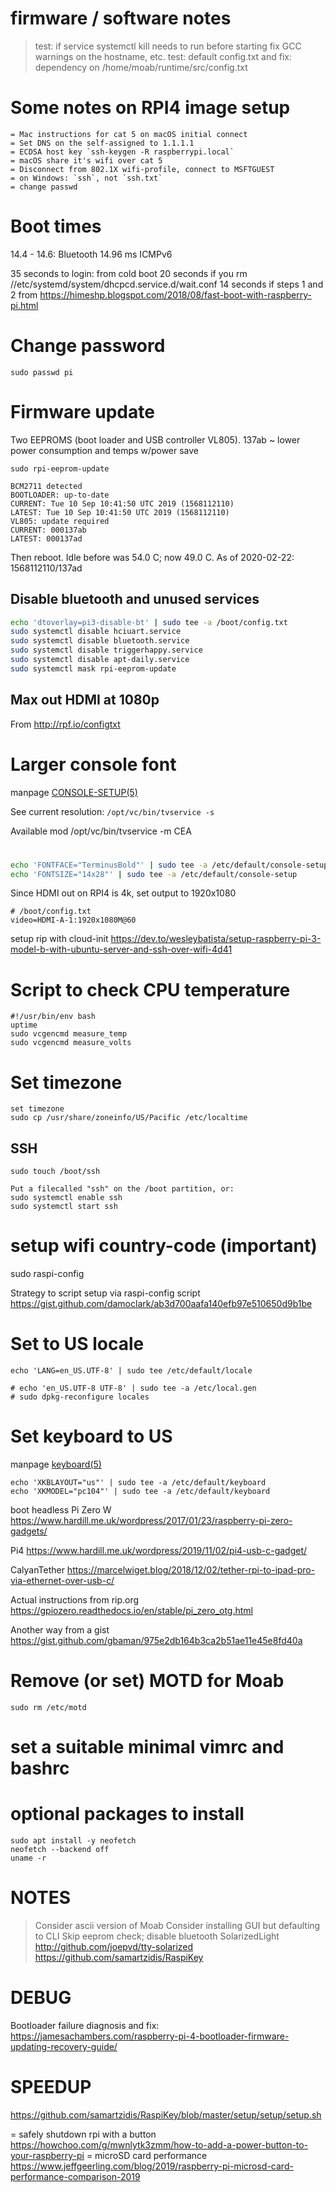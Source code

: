 # firmware / software notes

> test: if service systemctl kill needs to run before starting
> fix GCC warnings on the hostname, etc.
> test: default config.txt and 
> fix: dependency on /home/moab/runtime/src/config.txt

# Some notes on RPI4 image setup

```
= Mac instructions for cat 5 on macOS initial connect
= Set DNS on the self-assigned to 1.1.1.1
= ECDSA host key `ssh-keygen -R raspberrypi.local`
= macOS share it's wifi over cat 5
= Disconnect from 802.1X wifi-profile, connect to MSFTGUEST
= on Windows: `ssh`, not `ssh.txt`
= change passwd
```

# Boot times
14.4 - 14.6: Bluetooth
14.96 ms ICMPv6

35 seconds to login: from cold boot
20 seconds if you rm //etc/systemd/system/dhcpcd.service.d/wait.conf
14 seconds if steps 1 and 2 from https://himeshp.blogspot.com/2018/08/fast-boot-with-raspberry-pi.html

# Change password
```
sudo passwd pi
```

# Firmware update

Two EEPROMS (boot loader and USB controller VL805).
137ab ~ lower power consumption and temps w/power save

```
sudo rpi-eeprom-update

BCM2711 detected
BOOTLOADER: up-to-date
CURRENT: Tue 10 Sep 10:41:50 UTC 2019 (1568112110)
LATEST: Tue 10 Sep 10:41:50 UTC 2019 (1568112110)
VL805: update required
CURRENT: 000137ab
LATEST: 000137ad
```
Then reboot. Idle before was 54.0 C; now 49.0 C.
As of 2020-02-22: 1568112110/137ad 

## Disable bluetooth and unused services

```bash
echo 'dtoverlay=pi3-disable-bt' | sudo tee -a /boot/config.txt
sudo systemctl disable hciuart.service
sudo systemctl disable bluetooth.service
sudo systemctl disable triggerhappy.service
sudo systemctl disable apt-daily.service
sudo systemctl mask rpi-eeprom-update
```

## Max out HDMI at 1080p
From http://rpf.io/configtxt


# Larger console font 
manpage [CONSOLE-SETUP(5)](https://manpages.debian.org/stretch/console-setup/console-setup.5.en.html)

See current resolution:
`/opt/vc/bin/tvservice -s`

Available mod
/opt/vc/bin/tvservice -m CEA

# 
```bash
echo 'FONTFACE="TerminusBold"' | sudo tee -a /etc/default/console-setup
echo 'FONTSIZE="14x28"' | sudo tee -a /etc/default/console-setup
```

Since HDMI out on RPI4 is 4k, set output to 1920x1080

```
# /boot/config.txt
video=HDMI-A-1:1920x1080M@60
```

setup rip with cloud-init
https://dev.to/wesleybatista/setup-raspberry-pi-3-model-b-with-ubuntu-server-and-ssh-over-wifi-4d41


# Script to check CPU temperature

```
#!/usr/bin/env bash
uptime
sudo vcgencmd measure_temp
sudo vcgencmd measure_volts
```

# Set timezone
```
set timezone
sudo cp /usr/share/zoneinfo/US/Pacific /etc/localtime
```

## SSH

```
sudo touch /boot/ssh

Put a filecalled "ssh" on the /boot partition, or:
sudo systemctl enable ssh
sudo systemctl start ssh
```

# setup wifi country-code (important)
sudo raspi-config 

Strategy to  script setup via raspi-config script
https://gist.github.com/damoclark/ab3d700aafa140efb97e510650d9b1be

# Set to US locale
```
echo 'LANG=en_US.UTF-8' | sudo tee /etc/default/locale

# echo 'en_US.UTF-8 UTF-8' | sudo tee -a /etc/local.gen
# sudo dpkg-reconfigure locales
```

# Set keyboard to US
manpage [keyboard(5)](https://manpages.debian.org/stretch/keyboard-configuration/keyboard.5.en.html)
```
echo 'XKBLAYOUT="us"' | sudo tee -a /etc/default/keyboard
echo 'XKMODEL="pc104"' | sudo tee -a /etc/default/keyboard

```

boot headless
Pi Zero W
https://www.hardill.me.uk/wordpress/2017/01/23/raspberry-pi-zero-gadgets/

Pi4
https://www.hardill.me.uk/wordpress/2019/11/02/pi4-usb-c-gadget/

CalyanTether
https://marcelwiget.blog/2018/12/02/tether-rpi-to-ipad-pro-via-ethernet-over-usb-c/

Actual instructions from rip.org
https://gpiozero.readthedocs.io/en/stable/pi_zero_otg.html

Another way from a gist
https://gist.github.com/gbaman/975e2db164b3ca2b51ae11e45e8fd40a

# Remove (or set) MOTD for Moab
```
sudo rm /etc/motd
```

# set a suitable minimal vimrc and bashrc

# optional packages to install

```
sudo apt install -y neofetch
neofetch --backend off
uname -r
```

# NOTES
> Consider ascii version of Moab
> Consider installing GUI but defaulting to CLI
> Skip eeprom check; disable bluetooth
> SolarizedLight http://github.com/joepvd/tty-solarized
> https://github.com/samartzidis/RaspiKey

# DEBUG
Bootloader failure diagnosis and fix:
https://jamesachambers.com/raspberry-pi-4-bootloader-firmware-updating-recovery-guide/

# SPEEDUP
https://github.com/samartzidis/RaspiKey/blob/master/setup/setup/setup.sh

= safely shutdown rpi with a button
https://howchoo.com/g/mwnlytk3zmm/how-to-add-a-power-button-to-your-raspberry-pi
= microSD card performance
https://www.jeffgeerling.com/blog/2019/raspberry-pi-microsd-card-performance-comparison-2019
